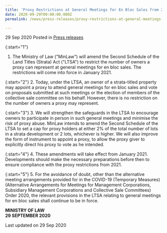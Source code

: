 ```yaml
---
title: 'Proxy Restrictions at General Meetings for En Bloc Sales from 2021'
date: 2020-09-29T00:00:00.000Z
permalink: /news/press-releases/proxy-restrictions-at-general-meetings-for-en-bloc-sales-from-2021/

---
```



29 Sep 2020 Posted in [Press releases](/news/press-releases)

{:start="1"}
1. The Ministry of Law ("MinLaw") will amend the Second Schedule of the Land Titles (Strata) Act ("LTSA") to restrict the number of owners a proxy can represent at general meetings for en bloc sales. The restrictions will come into force in January 2021.  

{:start="2"}
2. Today, under the LTSA, an owner of a strata-titled property may appoint a proxy to attend general meetings for en bloc sales and vote on proposals submitted at such meetings or the election of members of the collective sale committee on his behalf. However, there is no restriction on the number of owners a proxy may represent.

{:start="3"}
3. We will strengthen the safeguards in the LTSA to encourage owners to participate in person in such general meetings and minimise the risk of proxy abuse. MinLaw intends to amend the Second Schedule of the LTSA to set a cap for proxy holders at either 2% of the total number of lots in a strata development or 2 lots, whichever is higher. We will also improve the form of instrument to appoint a proxy, to allow the proxy giver to explicitly direct his proxy to vote as he intended. 

{:start="4"}
4. These amendments will take effect from January 2021. Developments should make the necessary preparations before then to ensure compliance with the proxy restrictions from 2021. 

{:start="5"}
5. For the avoidance of doubt, other than the alternative meeting arrangements provided for in the COVID-19 (Temporary Measures) (Alternative Arrangements for Meetings for Management Corporations, Subsidiary Management Corporations and Collective Sale Committees) Order 2020, the relevant provisions in the LTSA relating to general meetings for en bloc sales shall continue to be in force.  


**MINISTRY OF LAW**
<br>**29 SEPTEMBER 2020**


<p class="right-side-updated">Last updated on 29 Sep 2020</p>
